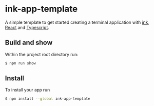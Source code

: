 # ink-app-template

A simple template to get started creating a terminal application with [ink](https://github.com/vadimdemedes/ink), [React](https://react.dev/) and [Typescript](https://www.typescriptlang.org/).

## Build and show

Within the project root directory run:

```bash
$ npm run show
```

## Install

To install your app run

```bash
$ npm install --global ink-app-template
```
